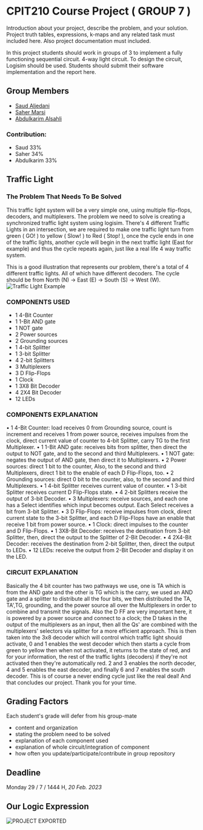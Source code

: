 # CPIT210 Course Project ( GROUP 7 )
Introduction about your project, describe the problem, and your solution. Project truth tables, expressions, k-maps and any related task must included here. Also project documentation must included.

In this project students should work in groups of 3 to implement a fully functioning sequential circuit. 4-way light circuit. To design the circuit, Logisim should be used. Students should submit their software implementation and the report here. 

## Group Members
[comment]: <> (each group memeber should write his first, middle and last name with link to his GitHub account)
- [Saud Aljedani](https://github.com/Saudsaad5)
- [Saher Marsi](https://github.com/SaherMarsi)
- [Abdulkarim Alsahli](https://github.com/Abdulkarim-Alsahli)

[comment]: <> (Students should include the contribution percentage of each group member.)
[comment]: <> (Example:)
### Contribution:
- Saud 33%
- Saher 34%
- Abdulkarim 33%



## Traffic Light
### The Problem That Needs To Be Solved
This traffic light system will be a very simple one, using multiple flip-flops, decoders, and multiplexers. The problem we need to solve is creating a synchronized traffic light system using logisim. There's 4 different Traffic Lights in an intersection, we are required to make one traffic light turn from green ( GO! ) to yellow ( Slow! ) to Red ( Stop! ), once the cycle ends in one of the traffic lights, another cycle will begin in the next traffic light (East for example) and thus the cycle repeats again, just like a real life 4 way traffic system.

This is a good illustration that represents our problem, there's a total of 4 different traffic lights. All of which have different decoders.
The cycle should be from North (N) -> East (E) -> South (S) -> West (W).
![Traffic Light Example](https://user-images.githubusercontent.com/93139459/219962272-ddb7242a-f686-4e76-b5f0-6b2534ad2760.jpg)


### COMPONENTS USED
- 1 4-Bit Counter
- 1 1-Bit AND gate
- 1 NOT gate
- 2 Power sources
- 2 Grounding sources
- 1 4-bit Splitter
- 1 3-bit Splitter
- 4 2-bit Splitters
- 3 Multiplexers
- 3 D Flip-Flops
- 1 Clock
- 1 3X8 Bit Decoder
- 4 2X4 Bit Decoder
- 12 LEDs

### COMPONENTS EXPLANATION
•	1 4-Bit Counter: load receives 0 from Grounding source, count is increment and receives 1 from power source, receives impulses from the clock, direct current value     of counter to 4-bit Splitter, carry TG to the first Multiplexer.
•	1 1-Bit AND gate: receives bits from splitter, then direct the output to NOT gate, and to the second and third Multiplexers.
•	1 NOT gate: negates the output of AND gate, then direct it to Multiplexers. 
•	2 Power sources: direct 1 bit to the counter, Also, to the second and third Multiplexers, direct 1 bit to the enable of each D Flip-Flops, too.
•	2 Grounding sources: direct 0 bit to the counter, also, to the second and third Multiplexers.
•	1 4-bit Splitter receives current value of counter.
•	1 3-bit Splitter receives current D Flip-Flops state.
•	4 2-bit Splitters receive the output of 3-bit Decoder.
•	3 Multiplexers: receive sources, and each one has a Select identifies which input becomes output. Each Select receives a bit from 3-bit Splitter.
•	3 D Flip-Flops: receive impulses from clock, direct current state to the 3-bit Splitter, and each D Flip-Flops have an enable that receive 1 bit from power source.
•	1 Clock: direct impulses to the counter and D Flip-Flops.
•	1 3X8-Bit Decoder: receives the destination from 3-bit Splitter, then, direct the output to the Splitter of 2-Bit Decoder.
•	4 2X4-Bit Decoder: receives the destination from 2-bit Splitter, then, direct the output to LEDs.
•	12 LEDs: receive the output from 2-Bit Decoder and display it on the LED.

### CIRCUIT EXPLANATION
Basically the 4 bit counter has two pathways we use, one is TA which is from the AND gate and the other is TG which is the carry, we used an AND gate and a splitter to distribute all the four bits, we then distributed the TA, TA',TG, grounding, and the power source all over the Multiplexers in order to combine and transmit the signals. Also the D FF are very important here, it is powered by a power source and connect to a clock; the D takes in the output of the multiplexers as an input, then all the Qs' are combined with the multiplexers' selectors via splitter for a more efficient approach. This is then taken into the 3x8 decoder which will control which traffic light should activate, 0 and 1 enables the west decoder which then starts a cycle from green to yellow then when not activated, it returns to the state of red, and for your information, the rest of the traffic lights (decoders) if they're not activated then they're automatically red. 2 and 3 enables the north decoder, 4 and 5 enables the east decoder, and finally 6 and 7 enables the south decoder. This is of course a never ending cycle just like the real deal! And that concludes our project. Thank you for your time. 
## Grading Factors
Each student's grade will defer from his group-mate 
- content and organization
- stating the problem need to be solved
- explanation of each component used
- explanation of whole circuit/integration of component
- how often you update/participate/contribute in group repository

## Deadline
Monday 29 / 7 / 1444 H, *20 Feb. 2023*

## Our Logic Expression
![PROJECT EXPORTED](https://user-images.githubusercontent.com/93139459/219938044-359ee041-689d-4429-9bce-a0c383a9438a.jpg)


